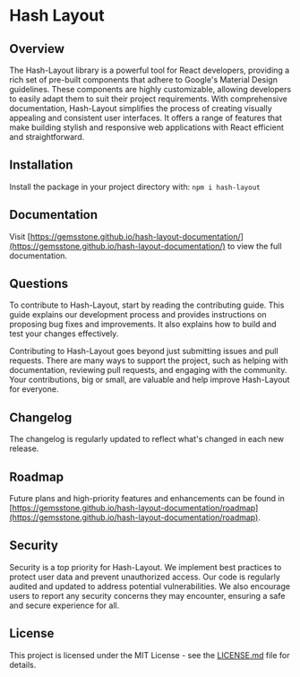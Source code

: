 # Hash Layout

## Overview
The Hash-Layout library is a powerful tool for React developers, providing a rich set of pre-built components that adhere to Google's Material Design guidelines. These components are highly customizable, allowing developers to easily adapt them to suit their project requirements. With comprehensive documentation, Hash-Layout simplifies the process of creating visually appealing and consistent user interfaces. It offers a range of features that make building stylish and responsive web applications with React efficient and straightforward.

## Installation
Install the package in your project directory with:
`npm i hash-layout`

## Documentation
Visit [https://gemsstone.github.io/hash-layout-documentation/](https://gemsstone.github.io/hash-layout-documentation/) to view the full documentation.

## Questions
To contribute to Hash-Layout, start by reading the contributing guide. This guide explains our development process and provides instructions on proposing bug fixes and improvements. It also explains how to build and test your changes effectively.

Contributing to Hash-Layout goes beyond just submitting issues and pull requests. There are many ways to support the project, such as helping with documentation, reviewing pull requests, and engaging with the community. Your contributions, big or small, are valuable and help improve Hash-Layout for everyone.

## Changelog
The changelog is regularly updated to reflect what's changed in each new release.

## Roadmap
Future plans and high-priority features and enhancements can be found in [https://gemsstone.github.io/hash-layout-documentation/roadmap](https://gemsstone.github.io/hash-layout-documentation/roadmap).

## Security
Security is a top priority for Hash-Layout. We implement best practices to protect user data and prevent unauthorized access. Our code is regularly audited and updated to address potential vulnerabilities. We also encourage users to report any security concerns they may encounter, ensuring a safe and secure experience for all.

## License
This project is licensed under the MIT License - see the [LICENSE.md](LICENSE.md) file for details.
